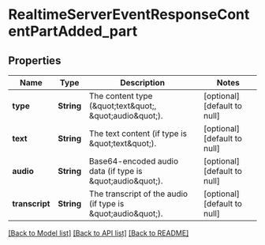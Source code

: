# RealtimeServerEventResponseContentPartAdded_part
## Properties

| Name | Type | Description | Notes |
|------------ | ------------- | ------------- | -------------|
| **type** | **String** | The content type (\&quot;text\&quot;, \&quot;audio\&quot;). | [optional] [default to null] |
| **text** | **String** | The text content (if type is \&quot;text\&quot;). | [optional] [default to null] |
| **audio** | **String** | Base64-encoded audio data (if type is \&quot;audio\&quot;). | [optional] [default to null] |
| **transcript** | **String** | The transcript of the audio (if type is \&quot;audio\&quot;). | [optional] [default to null] |

[[Back to Model list]](../README.md#documentation-for-models) [[Back to API list]](../README.md#documentation-for-api-endpoints) [[Back to README]](../README.md)

